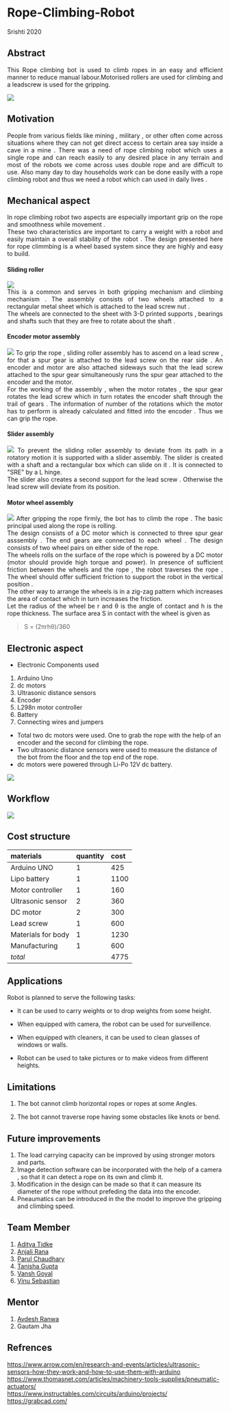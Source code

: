 
<h1>Rope-Climbing-Robot</h1>
 <p align="justify">
Srishti 2020
</p>



## Abstract ##
<p align="justify">
This Rope climbing bot is used to climb ropes in an easy and efficient manner to reduce manual labour.Motorised rollers are used for climbing and a leadscrew is used for the gripping.
</p>
<p align="centre">
<img src="https://github.com/adityatidke/Rope-Climbing-Robot/blob/master/Images%20and%20Videos/Images/prototype1.jpg">
<!-- abstract-->
</p>

## Motivation ##
  <p align="justify">
People from various fields like mining , military , or other often come across situations where they can not get direct access to certain area say inside a cave in a mine .
There was a need of rope climbing robot which uses a single rope and can reach easily to any desired place in any terrain and most of the robots we come across uses double rope and are difficult to use. Also many day to day households work can be done easily with a rope climbing robot and thus we need a robot which can used in daily lives .     
</p>
<!-- motivation-->

## Mechanical aspect ##
<p align="justify">
In rope climbing robot two aspects are especially important grip on the rope and smoothness while movement . <br>
These two characteristics are important to carry a weight with a robot and easily maintain a overall stability of the robot . The design presented here for rope climmbing is a wheel based system since they are highly and easy to build.
</p>

#### Sliding roller ####
<p align="justify">
<img src="https://github.com/adityatidke/Rope-Climbing-Robot/blob/master/Mechanical%20Design/assembly%20images/SLIDING%20ROLLER%20ASSEMBLY.JPG"><br>
This is a common and serves in both gripping mechanism and climbing mechanism . The assembly consists of two wheels attached to a rectangular metal sheet which is attached to the lead screw nut .<br>
The wheels are connected to the sheet with 3-D printed supports , bearings and shafts such that they are free to rotate about the shaft .
</p>

#### Encoder motor assembly ####
<p align="justify">
<img src="https://github.com/adityatidke/Rope-Climbing-Robot/blob/master/Mechanical%20Design/assembly%20images/Motor%20Encoder%20Assembly.JPG">
To grip the rope , sliding roller assembly has  to ascend on a lead screw , for that a spur gear is attached to the lead screw on the rear side . An encoder and motor are also attached sideways such that the lead screw attached to the spur gear simultaneously runs the spur gear attached to the encoder and the motor. <br>
For the working of the assembly , when the motor rotates , the spur gear rotates the lead screw which in turn rotates the encoder shaft through the trail of gears . The information of number of the rotations which the motor has to perform is already calculated and fitted into the encoder . Thus we can grip the rope.
</p>

#### Slider assembly ####
<p align="justify">
<img src="https://github.com/adityatidke/Rope-Climbing-Robot/blob/master/Mechanical%20Design/assembly%20images/Slider%20Assembly.JPG">
To prevent the sliding roller assembly to deviate from its path in a rotatory motion it is supported with a slider assembly. The slider is created with a shaft and a rectangular box which can slide on it . It is connected to "SRE" by a L hinge. <br>
The slider also creates a second support for the lead screw . Otherwise the lead screw will deviate from its position.
</p>

#### Motor wheel assembly ####
<p align="justify">
<img src="https://github.com/adityatidke/Rope-Climbing-Robot/blob/master/Mechanical%20Design/assembly%20images/Motor%20Gear%20Assembly.JPG">
After gripping the rope firmly, the bot has to climb the rope . The basic principal used along the rope is rolling. <br>
The design consists of a DC motor which is connected to three spur gear asssembly . The end gears are connected to each wheel . The design consists of two wheel pairs on either side of the rope. <br>
The wheels rolls on the surface of the rope which is powered by a DC motor (motor should provide high torque and power). In presence of sufficient friction between the wheels and the rope , the robot traverses the rope . The wheel should offer sufficient friction to support the robot in the vertical position . <br>
The other way to arrange the wheels is in a zig-zag pattern which increases the area of contact which in turn increases the friction.<br>
Let the radius of the wheel be r and θ is the angle of contact and h is the rope thickness. The surface area S in contact with the wheel is given as <br>
 <blockquote>S = (2πrhθ)/360</blockquote>
</p>

## Electronic aspect ##
 
 
- Electronic Components used
  
 1. Arduino Uno
 2. dc motors
 3. Ultrasonic distance sensors
 4. Encoder
 5. L298n motor controller
 6. Battery
 7. Connecting wires and jumpers
 
- Total two dc motors were used. One to grab the rope with the help of an encoder and the second for climbing the rope.</li>
- Two ultrasonic distance sensors were used to measure the distance of the bot from the floor and the top end of the rope.</li>
- dc motors were powered through Li-Po 12V dc battery.</li>

<img src="https://github.com/adityatidke/Rope-Climbing-Robot/blob/master/Images%20and%20Videos/Images/Circuit.png">

## Workflow ##


<img src="https://github.com/adityatidke/Rope-Climbing-Robot/blob/master/Images%20and%20Videos/Images/flowchart.jpg">

## Cost structure ##

<!-- cost structure-->

| materials|quantity|cost|
|:-----|:-----|:-----|
|Arduino UNO|1|425|
|Lipo battery|1|1100|
|Motor controller|1|160|
|Ultrasonic sensor|2|360|
|DC motor|2|300|
|Lead screw|1|600|
|Materials for body|1|1230|
|Manufacturing|1|600|
|*total*||4775|

## Applications ##

<p align="justify">
Robot is planned to serve the following tasks:
</p>

- It can be used to carry weights or to drop weights from some height.

- When equipped with camera, the robot can be used for surveillence.

- When equipped with cleaners, it can be used to clean glasses of windows or walls.

- Robot can be used to take pictures or to make videos from different heights.

<!-- apllications-->
## Limitations ##

1. The bot cannot climb horizontal ropes or ropes at some Angles.


2. The bot cannot traverse rope having some obstacles like knots or bend.

## Future improvements ##


1. The load carrying capacity can be improved by using stronger motors and parts.
2. Image detection software can be incorporated with the help of a camera , so that it can detect a rope on its own and climb it.
3. Modification in the design can be made so that it can measure its diameter of the rope without prefeding the data into the encoder.
4. Pneaumatics can be introduced in the the model to improve the gripping and climbing speed.


## Team Member ##


1. <a href="https://github.com/adityatidke">Aditya Tidke</a>
2. <a href="https://github.com/anu-cn">Anjali Rana</a>
3. <a href="https://github.com/parul253">Parul Chaudhary</a>
4. <a href="https://github.com/guddu-gupta">Tanisha Gupta</a>
5. <a href="https://github.com/vanshgoyal">Vansh Goyal</a>
6. <a href="https://github.com/vinusebastian265">Vinu Sebastian</a>


## Mentor ##


1. <a href="https://github.com/avdeshranwa">Avdesh Ranwa</a>
2. Gautam Jha

## Refrences ##

https://www.arrow.com/en/research-and-events/articles/ultrasonic-sensors-how-they-work-and-how-to-use-them-with-arduino <br>
https://www.thomasnet.com/articles/machinery-tools-supplies/pneumatic-actuators/<br>
https://www.instructables.com/circuits/arduino/projects/<br>
https://grabcad.com/


